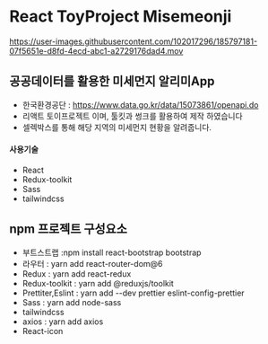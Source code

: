 # React ToyProject Misemeonji


https://user-images.githubusercontent.com/102017296/185797181-07f5651e-d8fd-4ecd-abc1-a2729176dad4.mov

## 공공데이터를 활용한 미세먼지 알리미App

- 한국환경공단 : https://www.data.go.kr/data/15073861/openapi.do
- 리액트 토이프로젝트 이며, 툴킷과 썽크를 활용하여 제작 하였습니다
- 셀렉박스를 통해 해당 지역의 미세먼지 현황을 알려줍니다.

#### 사용기술

- React
- Redux-toolkit
- Sass
- tailwindcss

## npm 프로젝트 구성요소

- 부트스트랩 :npm install react-bootstrap bootstrap
- 라우터 : yarn add react-router-dom@6
- Redux : yarn add react-redux
- Redux-toolkit : yarn add @reduxjs/toolkit
- Prettiter,Eslint : yarn add --dev prettier eslint-config-prettier
- Sass : yarn add node-sass
- tailwindcss
- axios : yarn add axios
- React-icon
